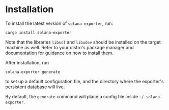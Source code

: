 # Installation

To install the latest version of `solana-exporter`, run:
```
cargo install solana-exporter
```

Note that the libraries `libssl` and `libudev` should be installed on the target machine as well. Refer to your
distro's package manager and documentation for guidance on how to install them.

After installation, run
```
solana-exporter generate
```
to set up a default configuration file, and the directory where the exporter's persistent database will live.

By default, the `generate` command will place a config file inside `~/.solana-exporter`.